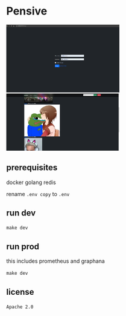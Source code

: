 # Pensive

<img src="./docs/screenshot1.png" alt="drawing" width="300"/>
<img src="./docs/screenshot3.png" alt="drawing" width="300"/>

## prerequisites

docker
golang
redis

rename `.env copy` to `.env`

## run dev

```make dev```

## run prod

this includes prometheus and graphana

```make dev```


## license

`Apache 2.0`
